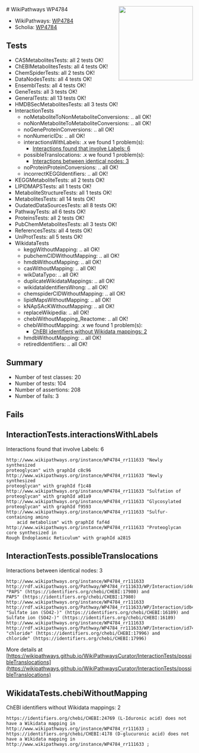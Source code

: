 <img style="float: right; width: 200px" src="https://upload.wikimedia.org/wikipedia/commons/thumb/8/83/Wplogo_with_text_500.png/640px-Wplogo_with_text_500.png" />
# WikiPathways WP4784

* WikiPathways: [WP4784](https://new.wikipathways.org/pathways/WP4784)
* Scholia: [WP4784](https://scholia.toolforge.org/wikipathways/WP4784)
## Tests
* CASMetabolitesTests: all 2 tests OK!
* ChEBIMetabolitesTests: all 4 tests OK!
* ChemSpiderTests: all 2 tests OK!
* DataNodesTests: all 4 tests OK!
* EnsemblTests: all 4 tests OK!
* GeneTests: all 3 tests OK!
* GeneralTests: all 13 tests OK!
* HMDBSecMetabolitesTests: all 3 tests OK!
* InteractionTests
    * noMetaboliteToNonMetaboliteConversions: .. all OK!
    * noNonMetaboliteToMetaboliteConversions: .. all OK!
    * noGeneProteinConversions: .. all OK!
    * nonNumericIDs: .. all OK!
    * interactionsWithLabels: .x we found 1 problem(s):
        * [Interactions found that involve Labels: 6](#630d267d)
    * possibleTranslocations: .x we found 1 problem(s):
        * [Interactions between identical nodes: 3](#1c118208)
    * noProteinProteinConversions: .. all OK!
    * incorrectKEGGIdentifiers: .. all OK!
* KEGGMetaboliteTests: all 2 tests OK!
* LIPIDMAPSTests: all 1 tests OK!
* MetaboliteStructureTests: all 1 tests OK!
* MetabolitesTests: all 14 tests OK!
* OudatedDataSourcesTests: all 8 tests OK!
* PathwayTests: all 6 tests OK!
* ProteinsTests: all 2 tests OK!
* PubChemMetabolitesTests: all 3 tests OK!
* ReferencesTests: all 4 tests OK!
* UniProtTests: all 5 tests OK!
* WikidataTests
    * keggWithoutMapping: .. all OK!
    * pubchemCIDWithoutMapping: .. all OK!
    * hmdbWithoutMapping: .. all OK!
    * casWithoutMapping: .. all OK!
    * wikDataTypo: .. all OK!
    * duplicateWikidataMappings: .. all OK!
    * wikidataIdentifiersWrong: .. all OK!
    * chemspiderCIDWithoutMapping: .. all OK!
    * lipidMapsWithoutMapping: .. all OK!
    * kNApSAcKWithoutMapping: .. all OK!
    * replaceWikipedia: .. all OK!
    * chebiWithoutMapping_Reactome: .. all OK!
    * chebiWithoutMapping: .x we found 1 problem(s):
        * [ChEBI identifiers without Wikidata mappings: 2](#a8d554ce)
    * hmdbWithoutMapping: .. all OK!
    * retiredIdentifiers: .. all OK!


## Summary

* Number of test classes: 20
* Number of tests: 104
* Number of assertions: 208
* Number of fails: 3

## Fails

<a name="630d267d" />

## InteractionTests.interactionsWithLabels

Interactions found that involve Labels: 6
```
http://www.wikipathways.org/instance/WP4784_rr111633 "Newly synthesized
proteoglycan" with graphId c8c96
http://www.wikipathways.org/instance/WP4784_rr111633 "Newly synthesized
proteoglycan" with graphId f1c48
http://www.wikipathways.org/instance/WP4784_rr111633 "Sulfation of
proteoglycan" with graphId a01a9
http://www.wikipathways.org/instance/WP4784_rr111633 "Glycosylated proteoglycan" with graphId f9593
http://www.wikipathways.org/instance/WP4784_rr111633 "Sulfur-containing amino
    acid metabolism" with graphId faf4d
http://www.wikipathways.org/instance/WP4784_rr111633 "Proteoglycan core synthesized in
Rough Endoplasmic Reticulum" with graphId a2815
```

<a name="1c118208" />

## InteractionTests.possibleTranslocations

Interactions between identical nodes: 3
```
http://www.wikipathways.org/instance/WP4784_rr111633 http://rdf.wikipathways.org/Pathway/WP4784_rr111633/WP/Interaction/id4dc479a8 "PAPS" (https://identifiers.org/chebi/CHEBI:17980) and 
PAPS" (https://identifiers.org/chebi/CHEBI:17980)
http://www.wikipathways.org/instance/WP4784_rr111633 http://rdf.wikipathways.org/Pathway/WP4784_rr111633/WP/Interaction/idb42bf92 "Sulfate ion (SO42-)" (https://identifiers.org/chebi/CHEBI:16189) and 
Sulfate ion (SO42-)" (https://identifiers.org/chebi/CHEBI:16189)
http://www.wikipathways.org/instance/WP4784_rr111633 http://rdf.wikipathways.org/Pathway/WP4784_rr111633/WP/Interaction/id74467624 "chloride" (https://identifiers.org/chebi/CHEBI:17996) and 
chloride" (https://identifiers.org/chebi/CHEBI:17996)
```

More details at [https://wikipathways.github.io/WikiPathwaysCurator/InteractionTests/possibleTranslocations](https://wikipathways.github.io/WikiPathwaysCurator/InteractionTests/possibleTranslocations)

<a name="a8d554ce" />

## WikidataTests.chebiWithoutMapping

ChEBI identifiers without Wikidata mappings: 2
```
https://identifiers.org/chebi/CHEBI:24769 (L-Iduronic acid) does not have a Wikidata mapping in http://www.wikipathways.org/instance/WP4784_rr111633 ; 
https://identifiers.org/chebi/CHEBI:4178 (D-glucuronic acid) does not have a Wikidata mapping in http://www.wikipathways.org/instance/WP4784_rr111633 ; 
```

